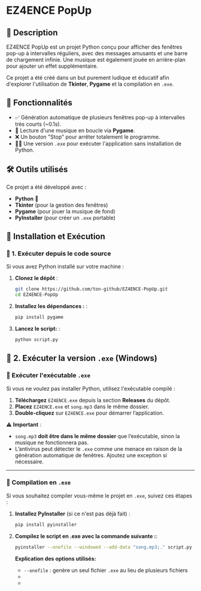 # EZ4ENCE PopUp  

## 📝 Description  

EZ4ENCE PopUp est un projet Python conçu pour afficher des fenêtres pop-up à intervalles réguliers, avec des messages amusants et une barre de chargement infinie. Une musique est également jouée en arrière-plan pour ajouter un effet supplémentaire.  

Ce projet a été créé dans un but purement ludique et éducatif afin d'explorer l'utilisation de **Tkinter**, **Pygame** et la compilation en `.exe`.  

## 🎯 Fonctionnalités  

- ✅ Génération automatique de plusieurs fenêtres pop-up à intervalles très courts (~0.1s).  
- 🎵 Lecture d'une musique en boucle via **Pygame**.  
- ❌ Un bouton "Stop" pour arrêter totalement le programme.  
- 🏴‍☠️ Une version `.exe` pour exécuter l'application sans installation de Python.  

## 🛠️ Outils utilisés  

Ce projet a été développé avec :  

- **Python** 🐍  
- **Tkinter** (pour la gestion des fenêtres)  
- **Pygame** (pour jouer la musique de fond)  
- **PyInstaller** (pour créer un `.exe` portable)  

## 🚀 Installation et Exécution  

### 🔹 1. Exécuter depuis le code source  

Si vous avez Python installé sur votre machine :  

1. **Clonez le dépôt** :  

   ```bash
   git clone https://github.com/ton-github/EZ4ENCE-PopUp.git
   cd EZ4ENCE-PopUp


2. **Installez les dépendances :** : 

    ```bash
    pip install pygame


3. **Lancez le script:** :

    ```bash
    python script.py


## 🚀 2. Exécuter la version `.exe` (Windows)  

### 🔹 Exécuter l'exécutable `.exe`  

Si vous ne voulez pas installer Python, utilisez l'exécutable compilé :  

1. **Téléchargez** `EZ4ENCE.exe` depuis la section **Releases** du dépôt.  
2. **Placez** `EZ4ENCE.exe` et `song.mp3` dans le même dossier.  
3. **Double-cliquez** sur `EZ4ENCE.exe` pour démarrer l’application.  

⚠ **Important** :  
- `song.mp3` **doit être dans le même dossier** que l’exécutable, sinon la musique ne fonctionnera pas.  
- L’antivirus peut détecter le `.exe` comme une menace en raison de la génération automatique de fenêtres. Ajoutez une exception si nécessaire.  

---

### 🔹 Compilation en `.exe`  

Si vous souhaitez compiler vous-même le projet en `.exe`, suivez ces étapes :  

1. **Installez PyInstaller** (si ce n'est pas déjà fait) :  

   ```bash
   pip install pyinstaller

2. **Compilez le script en .exe avec la commande suivante :**:
    
    ```bash
    pyinstaller --onefile --windowed --add-data "song.mp3;." script.py
    ```

    **Explication des options utilisés:**

    * `--onefile` : genère un seul fichier `.exe` au lieu de plusieurs fichiers
    *
    *

